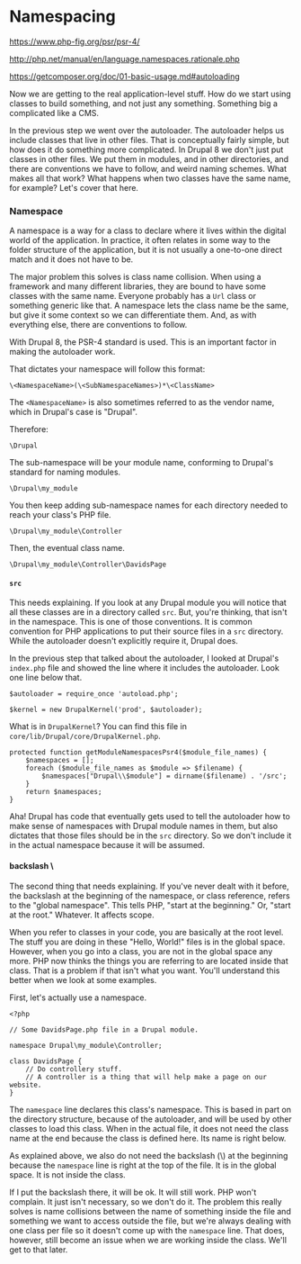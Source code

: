 # Namespacing

https://www.php-fig.org/psr/psr-4/

http://php.net/manual/en/language.namespaces.rationale.php

https://getcomposer.org/doc/01-basic-usage.md#autoloading

Now we are getting to the real application-level stuff. How do we start using classes to build something, and not 
just any something. Something big a complicated like a CMS.

In the previous step we went over the autoloader. The autoloader helps us include classes that live in other files. That 
is conceptually fairly simple, but how does it do something more complicated. In Drupal 8 we don't just put classes in
other files. We put them in modules, and in other directories, and there are conventions we have to follow, and weird 
naming schemes. What makes all that work? What happens when two classes have the same name, for example? Let's cover 
that here.

### Namespace

A namespace is a way for a class to declare where it lives within the digital world of the application. In practice, it 
often relates in some way to the folder structure of the application, but it is not usually a one-to-one direct match 
and it does not have to be.

The major problem this solves is class name collision. When using a framework and many different libraries, they are 
bound to have some classes with the same name. Everyone probably has a `Url` class or something generic like that. A 
namespace lets the class name be the same, but give it some context so we can differentiate them. And, as with 
everything else, there are conventions to follow.

With Drupal 8, the PSR-4 standard is used. This is an important factor in making the autoloader work.

That dictates your namespace will follow this format:

```$xslt
\<NamespaceName>(\<SubNamespaceNames>)*\<ClassName>
```

The `<NamespaceName>` is also sometimes referred to as the vendor name, which in Drupal's case is "Drupal".

Therefore:

```$xslt
\Drupal
```

The sub-namespace will be your module name, conforming to Drupal's standard for naming modules.

```$xslt
\Drupal\my_module
```

You then keep adding sub-namespace names for each directory needed to reach your class's PHP file.

```$xslt
\Drupal\my_module\Controller
```

Then, the eventual class name.

```$xslt
\Drupal\my_module\Controller\DavidsPage
```

#### `src`

This needs explaining. If you look at any Drupal module you will notice that all these classes are in a directory 
called `src`. But, you're thinking, that isn't in the namespace. This is one of those conventions. It is common 
convention for PHP applications to put their source files in a `src` directory. While the autoloader doesn't explicitly 
require it, Drupal does.

In the previous step that talked about the autoloader, I looked at Drupal's `index.php` file and showed the line where 
it includes the autoloader. Look one line below that.

```$xslt
$autoloader = require_once 'autoload.php';
 
$kernel = new DrupalKernel('prod', $autoloader);
```

What is in `DrupalKernel`? You can find this file in `core/lib/Drupal/core/DrupalKernel.php`.

```$xslt
protected function getModuleNamespacesPsr4($module_file_names) {
    $namespaces = [];
    foreach ($module_file_names as $module => $filename) {
        $namespaces["Drupal\\$module"] = dirname($filename) . '/src';
    }
    return $namespaces;
}
```

Aha! Drupal has code that eventually gets used to tell the autoloader how to make sense of namespaces with Drupal module
names in them, but also dictates that those files should be in the `src` directory. So we don't include it in the actual 
namespace because it will be assumed.

#### backslash \

The second thing that needs explaining. If you've never dealt with it before, the backslash at the beginning of the 
namespace, or class reference, refers to the "global namespace". This tells PHP, "start at the beginning." Or, 
"start at the root." Whatever. It affects scope.

When you refer to classes in your code, you are basically at the root level. The stuff you are doing in these 
"Hello, World!" files is in the global space. However, when you go into a class, you are not in the global space any 
more. PHP now thinks the things you are referring to are located inside that class. That is a problem if that isn't 
what you want. You'll understand this better when we look at some examples.

First, let's actually use a namespace.

```$xslt
<?php
 
// Some DavidsPage.php file in a Drupal module.
 
namespace Drupal\my_module\Controller;
 
class DavidsPage {
    // Do controllery stuff.
    // A controller is a thing that will help make a page on our website.
}
```

The `namespace` line declares this class's namespace. This is based in part on the directory structure, because of 
the autoloader, and will be used by other classes to load this class. When in the actual file, it does not need the 
class name at the end because the class is defined here. Its name is right below.

As explained above, we also do not need the backslash (\\) at the beginning because the `namespace` line is right at the 
top of the file. It is in the global space. It is not inside the class.

If I put the backslash there, it will be ok. It will still work. PHP won't complain. It just isn't necessary, so we don't 
do it. The problem this really solves is name collisions between the name of something inside the file and something 
we want to access outside the file, but we're always dealing with one class per file so it doesn't come up with the 
`namespace` line. That does, however, still become an issue when we are working inside the class. We'll get to that 
later.